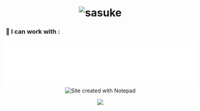 <h1 align="center">
  <img src="https://i.pinimg.com/originals/3f/f6/07/3ff6076e3039e1ab76aa623343c79544.gif" alt="sasuke" />
</h1>


<h3 align="left">🐞 I can work with :</h3>



<div align="center">

<img height="120" alt="Merci de ton passage (:" width="100%" src="https://raw.githubusercontent.com/heckair/heckair/20ee95399089c9940043356fbf6a13e240e6f07a/slider.svg" />
<br />
<img src="https://media.discordapp.net/attachments/969599275971538975/989612776701976646/c3e7975d8d261c1045e3a8d3fd1d27fa.png?width=606&height=606" alt="Site created with Notepad" height="30" />

![](https://komarev.com/ghpvc/?username=sasuke)
</div>
